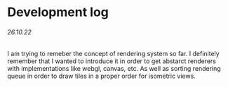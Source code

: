 # Development log

###### 26.10.22
I am trying to remeber the concept of rendering system so far. I definitely remember that I wanted to introduce it in order to get abstarct renderers with implementations like webgl, canvas, etc. As well as sorting rendering queue in order to draw tiles in a proper order for isometric views.